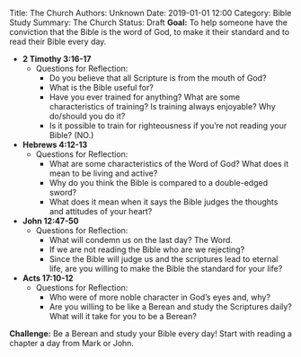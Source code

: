 Title: The Church
Authors: Unknown
Date: 2019-01-01 12:00
Category: Bible Study
Summary: The Church
Status: Draft
**Goal:** To help someone have the conviction that the Bible is the word of God, to make it their standard and to read their Bible every day.


*   **2 Timothy 3:16-17**
    *   Questions for Reflection:
        *   Do you believe that all Scripture is from the mouth of God?
        *   What is the Bible useful for?
        *   Have you ever trained for anything? What are some characteristics of training? Is training always enjoyable? Why do/should you do it?
        *   Is it possible to train for righteousness if you’re not reading your Bible? (NO.)
*   **Hebrews 4:12-13**
    *   Questions for Reflection:
        *   What are some characteristics of the Word of God? What does it mean to be living and active?
        *   Why do you think the Bible is compared to a double-edged sword?
        *   What does it mean when it says the Bible judges the thoughts and attitudes of your heart?
*   **John 12:47-50**
    *   Questions for Reflection:
        *   What will condemn us on the last day? The Word.
        *   If we are not reading the Bible who are we rejecting?
        *   Since the Bible will judge us and the scriptures lead to eternal life, are you willing to make the Bible the standard for your life?
*   **Acts 17:10-12**
    *   Questions for Reflection:
        *   Who were of more noble character in God’s eyes and, why?
        *   Are you willing to be like a Berean and study the Scriptures daily? What will it take for you to be a Berean?

**Challenge:** Be a Berean and study your Bible every day! Start with reading a chapter a day from Mark or John.


<!-- Docs to Markdown version 1.0β17 -->

